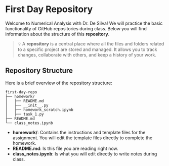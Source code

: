 # First Day Repository

Welcome to Numerical Analysis with Dr. De Silva! We will practice the basic functionality of GitHub repositories during class. Below you will find information about the structure of this **repository**.

>💡 A **repository** is a central place where all the files and folders related to a specific project are stored and managed. It allows you to track changes, collaborate with others, and keep a history of your work.

## Repository Structure

Here is a brief overview of the repository structure:
```
first-day-repo
├── homework/
│   ├── README.md
│   ├── __init__.py
│   ├── homework_scratch.ipynb
│   ├── task_1.py
├── README.md
└── class_notes.ipynb
```

- **homework/**: Contains the instructions and template files for the assignment. You will edit the template files directly to complete the homework.
- **README.md**: Is this file you are reading right now.
- **class_notes.ipynb**: Is what you will edit directly to write notes during class.
